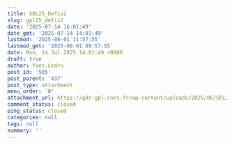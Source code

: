 ```yaml
---
title: SDL25_Defis2
slug: gpl25_defis2
date: '2025-07-14 16:01:49'
date_gmt: '2025-07-14 14:01:49'
lastmod: '2025-08-01 11:57:55'
lastmod_gmt: '2025-08-01 09:57:55'
date: Mon, 14 Jul 2025 14:01:49 +0000
draft: true
author: Yves.Ledru
post_id: '505'
post_parent: '437'
post_type: attachment
menu_order: '0'
attachment_url: https://gdr-gpl.cnrs.fr/wp-content/uploads/2025/06/GPL25_Defis2.jpg
comment_status: closed
ping_status: closed
categories: null
tags: null
summary: ''
---
```



